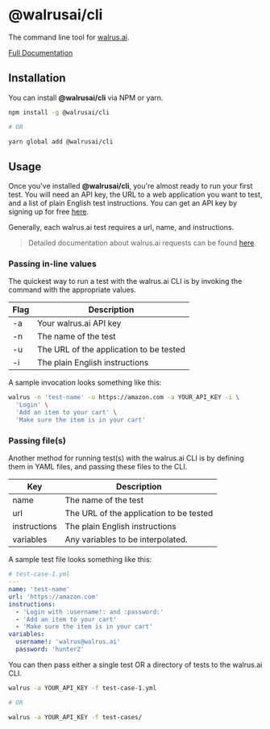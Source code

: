 # @walrusai/cli

The command line tool for [walrus.ai](https://walrus.ai).

[Full Documentation](https://docs.walrus.ai)

## Installation

You can install **@walrusai/cli** via NPM or yarn.

```bash
npm install -g @walrusai/cli

# OR

yarn global add @walrusai/cli
```

## Usage

Once you've installed **@walrusai/cli**, you're almost ready to run your first test. You will need an API key,
the URL to a web application you want to test, and a list of plain English test instructions.
You can get an API key by signing up for free [here](https://app.walrus.ai/login).

Generally, each walrus.ai test requires a url, name, and instructions.

> Detailed documentation about walrus.ai requests can be found [here](https://docs.walrus.ai/requests).

### Passing in-line values

The quickest way to run a test with the walrus.ai CLI is by invoking the command with the appropriate values.

| Flag | Description                             |
|------|-----------------------------------------|
| -a   | Your walrus.ai API key                  |
| -n   | The name of the test                    |
| -u   | The URL of the application to be tested |
| -i   | The plain English instructions          |

A sample invocation looks something like this:

```bash
walrus -n 'test-name' -u https://amazon.com -a YOUR_API_KEY -i \
  'Login' \
  'Add an item to your cart' \
  'Make sure the item is in your cart'
```

### Passing file(s)

Another method for running test(s) with the walrus.ai CLI is by defining them in YAML files, and passing
these files to the CLI.

| Key          | Description                             |
|--------------|-----------------------------------------|
| name         | The name of the test                    |
| url          | The URL of the application to be tested |
| instructions | The plain English instructions          |
| variables    | Any variables to be interpolated.       |

A sample test file looks something like this:

```yaml
# test-case-1.yml
---
name: 'test-name'
url: 'https://amazon.com'
instructions:
  - 'Login with :username!: and :password:'
  - 'Add an item to your cart'
  - 'Make sure the item is in your cart'
variables:
  username!: 'walrus@walrus.ai'
  password: 'hunter2'
```

You can then pass either a single test OR a directory of tests to the walrus.ai CLI.

```bash
walrus -a YOUR_API_KEY -f test-case-1.yml

# OR

walrus -a YOUR_API_KEY -f test-cases/
```
